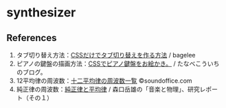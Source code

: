 # synthesizer

## References

1. タブ切り替え方法：[CSSだけでタブ切り替えを作る方法](https://bagelee.com/design/css/create_tabs_using_only_css/) / bagelee
2. ピアノの鍵盤の描画方法：[CSSでピアノ鍵盤をお絵かき。](http://blog.tanabe-piano-school.com/?eid=85) / たなべこういちのブログ。
3. 12平均律の周波数：[十二平均律の周波数一覧](http://www.soundoffice.com/tools/freq12TET/pdf/freq12TET.pdf) ©soundoffice.com
4. 純正律の周波数：[純正律と平均律](http://musica.art.coocan.jp/enharmonic.htm) / 森口岳雄の「音楽と物理」、研究レポート（その１）
